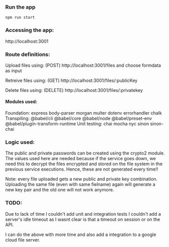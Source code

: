 ### Run the app
`npm run start`

### Accessing the app:
http://localhost:3001

### Route definitions:
Upload files using: (POST)
http://localhost:3001/files and choose formdata as input

Retreive files using: (GET)
http://localhost:3001/files/:publicKey

Delete files using: (DELETE)
http://localhost:3001/files/:privatekey


#### Modules used:
Foundation: express body-parser morgan multer dotenv errorhandler chalk
Transpiling: @babel/cli @babel/core @babel/node @babel/preset-env @babel/plugin-transform-runtime
Unit testing: chai mocha nyc sinon sinon-chai

### Logic used: 
The public and private passwords can be created using the crypto2 module.
The values used here are needed because if the service goes down, we need this to decrypt the files encrypted and stored on the file system in the previous service executions. Hence, these are not generated every time!!

Note: every file uploaded gets a new public and private key combination. 
Uploading the same file (even with same fielname) again will generate a new key pair and the old one will not work anymore.

### TODO:
 Due to lack of time I couldn't add unit  and integration tests
 I couldn't add a server's idle timeout as I wasnt clear is that a timeout on session or on the API.

 I can do the above with more time and also add a integration to a google cloud file server.